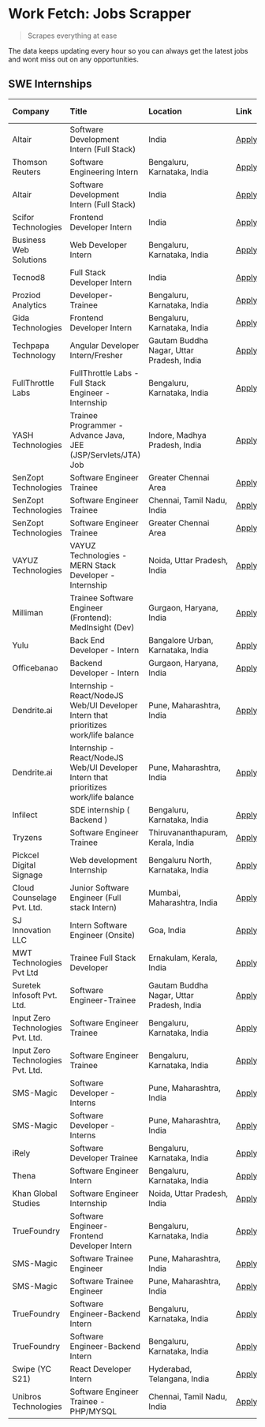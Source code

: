 # Work Fetch: Jobs Scrapper
> Scrapes everything at ease

The data keeps updating every hour so you can always get the latest jobs and wont miss out on any opportunities.

## SWE Internships
<!--START_SECTION:workfetch-->
| Company                           | Title                                                                                | Location                                  | Link                                                                                                                                                                                                                                                                                                | Date Posted   |
|:----------------------------------|:-------------------------------------------------------------------------------------|:------------------------------------------|:----------------------------------------------------------------------------------------------------------------------------------------------------------------------------------------------------------------------------------------------------------------------------------------------------|:--------------|
| Altair                            | Software Development Intern (Full Stack)                                             | India                                     | [Apply](https://in.linkedin.com/jobs/view/software-development-intern-full-stack-at-altair-3840065993?position=34&pageNum=0&refId=hi4hPL8Wzd5yFU4VgIp%2BVA%3D%3D&trackingId=R0jhcbNZ7Wu4FZjNUGawRw%3D%3D&trk=public_jobs_jserp-result_search-card)                                                  | 2024-02-28    |
| Thomson Reuters                   | Software Engineering Intern                                                          | Bengaluru, Karnataka, India               | [Apply](https://in.linkedin.com/jobs/view/software-engineering-intern-at-thomson-reuters-3842214991?position=41&pageNum=0&refId=hi4hPL8Wzd5yFU4VgIp%2BVA%3D%3D&trackingId=%2FWXiccm4UeKsunNL8HLECA%3D%3D&trk=public_jobs_jserp-result_search-card)                                                  | 2024-02-28    |
| Altair                            | Software Development Intern (Full Stack)                                             | India                                     | [Apply](https://in.linkedin.com/jobs/view/software-development-intern-full-stack-at-altair-3840065993?position=9&pageNum=2&refId=rXD7AbxRWRFAUUfuXVBcDA%3D%3D&trackingId=EuKq3rNYty7VcOeQ6ovfag%3D%3D&trk=public_jobs_jserp-result_search-card)                                                     | 2024-02-28    |
| Scifor Technologies               | Frontend Developer Intern                                                            | India                                     | [Apply](https://in.linkedin.com/jobs/view/frontend-developer-intern-at-scifor-technologies-3839011953?position=58&pageNum=0&refId=hi4hPL8Wzd5yFU4VgIp%2BVA%3D%3D&trackingId=f9linSjier4p6%2FF3xMIo2A%3D%3D&trk=public_jobs_jserp-result_search-card)                                                | 2024-02-27    |
| Business Web Solutions            | Web Developer Intern                                                                 | Bengaluru, Karnataka, India               | [Apply](https://in.linkedin.com/jobs/view/web-developer-intern-at-business-web-solutions-3839906144?position=24&pageNum=0&refId=hi4hPL8Wzd5yFU4VgIp%2BVA%3D%3D&trackingId=haqVCc3%2FJVMdmSnS8zxdbQ%3D%3D&trk=public_jobs_jserp-result_search-card)                                                  | 2024-02-26    |
| Tecnod8                           | Full Stack Developer Intern                                                          | India                                     | [Apply](https://in.linkedin.com/jobs/view/full-stack-developer-intern-at-tecnod8-3834283868?position=49&pageNum=0&refId=hi4hPL8Wzd5yFU4VgIp%2BVA%3D%3D&trackingId=t%2FsBgf9dOu%2Bi26nvzGuTxA%3D%3D&trk=public_jobs_jserp-result_search-card)                                                        | 2024-02-25    |
| Proziod Analytics                 | Developer-Trainee                                                                    | Bengaluru, Karnataka, India               | [Apply](https://in.linkedin.com/jobs/view/developer-trainee-at-proziod-analytics-3838200708?position=57&pageNum=0&refId=hi4hPL8Wzd5yFU4VgIp%2BVA%3D%3D&trackingId=bwN9U%2Fa9cAHsjHBlEFTkNQ%3D%3D&trk=public_jobs_jserp-result_search-card)                                                          | 2024-02-23    |
| Gida Technologies                 | Frontend Developer Intern                                                            | Bengaluru, Karnataka, India               | [Apply](https://in.linkedin.com/jobs/view/frontend-developer-intern-at-gida-technologies-3836040945?position=20&pageNum=0&refId=hi4hPL8Wzd5yFU4VgIp%2BVA%3D%3D&trackingId=8EL1ePmBqMqcj8C1jFCfRw%3D%3D&trk=public_jobs_jserp-result_search-card)                                                    | 2024-02-21    |
| Techpapa Technology               | Angular Developer Intern/Fresher                                                     | Gautam Buddha Nagar, Uttar Pradesh, India | [Apply](https://in.linkedin.com/jobs/view/angular-developer-intern-fresher-at-techpapa-technology-3834305862?position=46&pageNum=0&refId=hi4hPL8Wzd5yFU4VgIp%2BVA%3D%3D&trackingId=lnvToetb4yTa4IX1UOuvpQ%3D%3D&trk=public_jobs_jserp-result_search-card)                                           | 2024-02-20    |
| FullThrottle Labs                 | FullThrottle Labs - Full Stack Engineer - Internship                                 | Bengaluru, Karnataka, India               | [Apply](https://in.linkedin.com/jobs/view/fullthrottle-labs-full-stack-engineer-internship-at-fullthrottle-labs-3829636016?position=54&pageNum=0&refId=hi4hPL8Wzd5yFU4VgIp%2BVA%3D%3D&trackingId=JFltGCImCK9n2db2XX5rZA%3D%3D&trk=public_jobs_jserp-result_search-card)                             | 2024-02-17    |
| YASH Technologies                 | Trainee Programmer - Advance Java, JEE (JSP/Servlets/JTA) Job                        | Indore, Madhya Pradesh, India             | [Apply](https://in.linkedin.com/jobs/view/trainee-programmer-advance-java-jee-jsp-servlets-jta-job-at-yash-technologies-3811759183?position=14&pageNum=0&refId=hi4hPL8Wzd5yFU4VgIp%2BVA%3D%3D&trackingId=laOz6ok%2FzLKPHnLYflc%2Ftg%3D%3D&trk=public_jobs_jserp-result_search-card)                 | 2024-02-13    |
| SenZopt Technologies              | Software Engineer Trainee                                                            | Greater Chennai Area                      | [Apply](https://in.linkedin.com/jobs/view/software-engineer-trainee-at-senzopt-technologies-3827688781?position=33&pageNum=0&refId=hi4hPL8Wzd5yFU4VgIp%2BVA%3D%3D&trackingId=3hnPFB0PlMguukklH6k0%2Fw%3D%3D&trk=public_jobs_jserp-result_search-card)                                               | 2024-02-12    |
| SenZopt Technologies              | Software Engineer Trainee                                                            | Chennai, Tamil Nadu, India                | [Apply](https://in.linkedin.com/jobs/view/software-engineer-trainee-at-senzopt-technologies-3827686880?position=45&pageNum=0&refId=hi4hPL8Wzd5yFU4VgIp%2BVA%3D%3D&trackingId=4eofnhWKaXrPYeJtHdpZpQ%3D%3D&trk=public_jobs_jserp-result_search-card)                                                 | 2024-02-12    |
| SenZopt Technologies              | Software Engineer Trainee                                                            | Greater Chennai Area                      | [Apply](https://in.linkedin.com/jobs/view/software-engineer-trainee-at-senzopt-technologies-3827688781?position=8&pageNum=2&refId=rXD7AbxRWRFAUUfuXVBcDA%3D%3D&trackingId=tN2hxrwDhH4iKI5Qweg4pw%3D%3D&trk=public_jobs_jserp-result_search-card)                                                    | 2024-02-12    |
| VAYUZ Technologies                | VAYUZ Technologies - MERN Stack Developer - Internship                               | Noida, Uttar Pradesh, India               | [Apply](https://in.linkedin.com/jobs/view/vayuz-technologies-mern-stack-developer-internship-at-vayuz-technologies-3822619356?position=56&pageNum=0&refId=hi4hPL8Wzd5yFU4VgIp%2BVA%3D%3D&trackingId=sN%2BxOugoVUGSEZYsAZbE3w%3D%3D&trk=public_jobs_jserp-result_search-card)                        | 2024-02-10    |
| Milliman                          | Trainee Software Engineer (Frontend): MedInsight (Dev)                               | Gurgaon, Haryana, India                   | [Apply](https://in.linkedin.com/jobs/view/trainee-software-engineer-frontend-medinsight-dev-at-milliman-3792874280?position=5&pageNum=0&refId=hi4hPL8Wzd5yFU4VgIp%2BVA%3D%3D&trackingId=iBy6J6ONJrjDOgZmUe8uKA%3D%3D&trk=public_jobs_jserp-result_search-card)                                      | 2024-02-09    |
| Yulu                              | Back End Developer - Intern                                                          | Bangalore Urban, Karnataka, India         | [Apply](https://in.linkedin.com/jobs/view/back-end-developer-intern-at-yulu-3821682220?position=8&pageNum=0&refId=hi4hPL8Wzd5yFU4VgIp%2BVA%3D%3D&trackingId=CyIkbdbzeBjc9BmrB9wq3A%3D%3D&trk=public_jobs_jserp-result_search-card)                                                                  | 2024-02-04    |
| Officebanao                       | Backend Developer - Intern                                                           | Gurgaon, Haryana, India                   | [Apply](https://in.linkedin.com/jobs/view/backend-developer-intern-at-officebanao-3814263731?position=19&pageNum=0&refId=hi4hPL8Wzd5yFU4VgIp%2BVA%3D%3D&trackingId=sqTw6zGbjcdlk3ZqTviuwA%3D%3D&trk=public_jobs_jserp-result_search-card)                                                           | 2024-01-31    |
| Dendrite.ai                       | Internship - React/NodeJS Web/UI Developer Intern that prioritizes work/life balance | Pune, Maharashtra, India                  | [Apply](https://in.linkedin.com/jobs/view/internship-react-nodejs-web-ui-developer-intern-that-prioritizes-work-life-balance-at-dendrite-ai-3818948068?position=28&pageNum=0&refId=hi4hPL8Wzd5yFU4VgIp%2BVA%3D%3D&trackingId=UbXho88dgLudM0cfaPhfTw%3D%3D&trk=public_jobs_jserp-result_search-card) | 2024-01-31    |
| Dendrite.ai                       | Internship - React/NodeJS Web/UI Developer Intern that prioritizes work/life balance | Pune, Maharashtra, India                  | [Apply](https://in.linkedin.com/jobs/view/internship-react-nodejs-web-ui-developer-intern-that-prioritizes-work-life-balance-at-dendrite-ai-3818948068?position=3&pageNum=2&refId=rXD7AbxRWRFAUUfuXVBcDA%3D%3D&trackingId=fZ%2FyX42jHAbEolvwcxSCbw%3D%3D&trk=public_jobs_jserp-result_search-card)  | 2024-01-31    |
| Infilect                          | SDE internship ( Backend )                                                           | Bengaluru, Karnataka, India               | [Apply](https://in.linkedin.com/jobs/view/sde-internship-backend-at-infilect-3815120558?position=21&pageNum=0&refId=hi4hPL8Wzd5yFU4VgIp%2BVA%3D%3D&trackingId=g4SOzFxQ%2BITPzUq2uvXyUg%3D%3D&trk=public_jobs_jserp-result_search-card)                                                              | 2024-01-25    |
| Tryzens                           | Software Engineer Trainee                                                            | Thiruvananthapuram, Kerala, India         | [Apply](https://in.linkedin.com/jobs/view/software-engineer-trainee-at-tryzens-3809363491?position=37&pageNum=0&refId=hi4hPL8Wzd5yFU4VgIp%2BVA%3D%3D&trackingId=dyQV7DnNNCgbzXbiMzNkwA%3D%3D&trk=public_jobs_jserp-result_search-card)                                                              | 2024-01-18    |
| Pickcel Digital Signage           | Web development Internship                                                           | Bengaluru North, Karnataka, India         | [Apply](https://in.linkedin.com/jobs/view/web-development-internship-at-pickcel-digital-signage-3826062393?position=60&pageNum=0&refId=hi4hPL8Wzd5yFU4VgIp%2BVA%3D%3D&trackingId=nJe1bzfphntaV8YUdnIP9Q%3D%3D&trk=public_jobs_jserp-result_search-card)                                             | 2024-01-15    |
| Cloud Counselage Pvt. Ltd.        | Junior Software Engineer (Full stack Intern)                                         | Mumbai, Maharashtra, India                | [Apply](https://in.linkedin.com/jobs/view/junior-software-engineer-full-stack-intern-at-cloud-counselage-pvt-ltd-3803132814?position=23&pageNum=0&refId=hi4hPL8Wzd5yFU4VgIp%2BVA%3D%3D&trackingId=SNfmTU1zxEikgjGf7TDyGw%3D%3D&trk=public_jobs_jserp-result_search-card)                            | 2024-01-11    |
| SJ Innovation LLC                 | Intern Software Engineer (Onsite)                                                    | Goa, India                                | [Apply](https://in.linkedin.com/jobs/view/intern-software-engineer-onsite-at-sj-innovation-llc-3799959011?position=40&pageNum=0&refId=hi4hPL8Wzd5yFU4VgIp%2BVA%3D%3D&trackingId=qFDzANAiipA%2FVnscKWdGNw%3D%3D&trk=public_jobs_jserp-result_search-card)                                            | 2024-01-11    |
| MWT Technologies Pvt Ltd          | Trainee Full Stack Developer                                                         | Ernakulam, Kerala, India                  | [Apply](https://in.linkedin.com/jobs/view/trainee-full-stack-developer-at-mwt-technologies-pvt-ltd-3800921715?position=6&pageNum=0&refId=hi4hPL8Wzd5yFU4VgIp%2BVA%3D%3D&trackingId=7VtTcwak5Q9HXe3ZxRTExQ%3D%3D&trk=public_jobs_jserp-result_search-card)                                           | 2024-01-09    |
| Suretek Infosoft Pvt. Ltd.        | Software Engineer-Trainee                                                            | Gautam Buddha Nagar, Uttar Pradesh, India | [Apply](https://in.linkedin.com/jobs/view/software-engineer-trainee-at-suretek-infosoft-pvt-ltd-3800934643?position=16&pageNum=0&refId=hi4hPL8Wzd5yFU4VgIp%2BVA%3D%3D&trackingId=HAb5h%2B0XdGiUDc5QxsLm6w%3D%3D&trk=public_jobs_jserp-result_search-card)                                           | 2024-01-09    |
| Input Zero Technologies Pvt. Ltd. | Software Engineer Trainee                                                            | Bengaluru, Karnataka, India               | [Apply](https://in.linkedin.com/jobs/view/software-engineer-trainee-at-input-zero-technologies-pvt-ltd-3800927643?position=29&pageNum=0&refId=hi4hPL8Wzd5yFU4VgIp%2BVA%3D%3D&trackingId=5dUJddnSMPPKt3Xz43Rl%2FQ%3D%3D&trk=public_jobs_jserp-result_search-card)                                    | 2024-01-09    |
| Input Zero Technologies Pvt. Ltd. | Software Engineer Trainee                                                            | Bengaluru, Karnataka, India               | [Apply](https://in.linkedin.com/jobs/view/software-engineer-trainee-at-input-zero-technologies-pvt-ltd-3800927643?position=4&pageNum=2&refId=rXD7AbxRWRFAUUfuXVBcDA%3D%3D&trackingId=4nst7341Q7XBc7r9xiAHAw%3D%3D&trk=public_jobs_jserp-result_search-card)                                         | 2024-01-09    |
| SMS-Magic                         | Software Developer -Interns                                                          | Pune, Maharashtra, India                  | [Apply](https://in.linkedin.com/jobs/view/software-developer-interns-at-sms-magic-3799485343?position=32&pageNum=0&refId=hi4hPL8Wzd5yFU4VgIp%2BVA%3D%3D&trackingId=r%2BUR8e%2FlWVVqZsS5NTOK9A%3D%3D&trk=public_jobs_jserp-result_search-card)                                                       | 2024-01-05    |
| SMS-Magic                         | Software Developer -Interns                                                          | Pune, Maharashtra, India                  | [Apply](https://in.linkedin.com/jobs/view/software-developer-interns-at-sms-magic-3799485343?position=7&pageNum=2&refId=rXD7AbxRWRFAUUfuXVBcDA%3D%3D&trackingId=7g9Kzym%2FhaxVMUuymp9Dag%3D%3D&trk=public_jobs_jserp-result_search-card)                                                            | 2024-01-05    |
| iRely                             | Software Developer Trainee                                                           | Bengaluru, Karnataka, India               | [Apply](https://in.linkedin.com/jobs/view/software-developer-trainee-at-irely-3801577534?position=9&pageNum=0&refId=hi4hPL8Wzd5yFU4VgIp%2BVA%3D%3D&trackingId=ctMLjOUrQOxv1PohphuUbA%3D%3D&trk=public_jobs_jserp-result_search-card)                                                                | 2023-12-22    |
| Thena                             | Software Engineer Intern                                                             | Bengaluru, Karnataka, India               | [Apply](https://in.linkedin.com/jobs/view/software-engineer-intern-at-thena-3778731751?position=12&pageNum=0&refId=hi4hPL8Wzd5yFU4VgIp%2BVA%3D%3D&trackingId=nPPF6HaEQi2g2sI8%2F337Vg%3D%3D&trk=public_jobs_jserp-result_search-card)                                                               | 2023-12-05    |
| Khan Global Studies               | Software Engineer Internship                                                         | Noida, Uttar Pradesh, India               | [Apply](https://in.linkedin.com/jobs/view/software-engineer-internship-at-khan-global-studies-3766942197?position=47&pageNum=0&refId=hi4hPL8Wzd5yFU4VgIp%2BVA%3D%3D&trackingId=VQkJbtL8cg%2B7U9C0ApDAFg%3D%3D&trk=public_jobs_jserp-result_search-card)                                             | 2023-11-27    |
| TrueFoundry                       | Software Engineer- Frontend Developer Intern                                         | Bengaluru, Karnataka, India               | [Apply](https://in.linkedin.com/jobs/view/software-engineer-frontend-developer-intern-at-truefoundry-3790095058?position=10&pageNum=0&refId=hi4hPL8Wzd5yFU4VgIp%2BVA%3D%3D&trackingId=aGxAmuo%2BpFOokztuN%2B0TqA%3D%3D&trk=public_jobs_jserp-result_search-card)                                    | 2023-11-24    |
| SMS-Magic                         | Software Trainee Engineer                                                            | Pune, Maharashtra, India                  | [Apply](https://in.linkedin.com/jobs/view/software-trainee-engineer-at-sms-magic-3761409781?position=26&pageNum=0&refId=hi4hPL8Wzd5yFU4VgIp%2BVA%3D%3D&trackingId=IXW%2FEtexpLJmmIgKywPZvw%3D%3D&trk=public_jobs_jserp-result_search-card)                                                          | 2023-11-16    |
| SMS-Magic                         | Software Trainee Engineer                                                            | Pune, Maharashtra, India                  | [Apply](https://in.linkedin.com/jobs/view/software-trainee-engineer-at-sms-magic-3761409781?position=1&pageNum=2&refId=rXD7AbxRWRFAUUfuXVBcDA%3D%3D&trackingId=i32C4VTPUm%2BOTp7%2BO3oFIw%3D%3D&trk=public_jobs_jserp-result_search-card)                                                           | 2023-11-16    |
| TrueFoundry                       | Software Engineer-Backend Intern                                                     | Bengaluru, Karnataka, India               | [Apply](https://in.linkedin.com/jobs/view/software-engineer-backend-intern-at-truefoundry-3779508170?position=27&pageNum=0&refId=hi4hPL8Wzd5yFU4VgIp%2BVA%3D%3D&trackingId=zy5Hk6D5qJlRJSbkQjPoCw%3D%3D&trk=public_jobs_jserp-result_search-card)                                                   | 2023-11-10    |
| TrueFoundry                       | Software Engineer-Backend Intern                                                     | Bengaluru, Karnataka, India               | [Apply](https://in.linkedin.com/jobs/view/software-engineer-backend-intern-at-truefoundry-3779508170?position=2&pageNum=2&refId=rXD7AbxRWRFAUUfuXVBcDA%3D%3D&trackingId=NOzUcZrXi0takiX9OQflOg%3D%3D&trk=public_jobs_jserp-result_search-card)                                                      | 2023-11-10    |
| Swipe (YC S21)                    | React Developer Intern                                                               | Hyderabad, Telangana, India               | [Apply](https://in.linkedin.com/jobs/view/react-developer-intern-at-swipe-yc-s21-3737600089?position=13&pageNum=0&refId=hi4hPL8Wzd5yFU4VgIp%2BVA%3D%3D&trackingId=XRISZGliPhwDXVfrZSnKfg%3D%3D&trk=public_jobs_jserp-result_search-card)                                                            | 2023-10-13    |
| Unibros Technologies              | Software Engineer Trainee - PHP/MYSQL                                                | Chennai, Tamil Nadu, India                | [Apply](https://in.linkedin.com/jobs/view/software-engineer-trainee-php-mysql-at-unibros-technologies-3656599241?position=36&pageNum=0&refId=hi4hPL8Wzd5yFU4VgIp%2BVA%3D%3D&trackingId=XJywdQZH3O7IUt9pCzN1AQ%3D%3D&trk=public_jobs_jserp-result_search-card)                                       | 2023-06-12    |
<!--END_SECTION:workfetch-->
